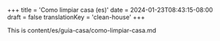 +++
title = 'Como limpiar casa (es)'
date = 2024-01-23T08:43:15-08:00
draft = false
translationKey = 'clean-house'
+++

This is content/es/guia-casa/como-limpiar-casa.md
